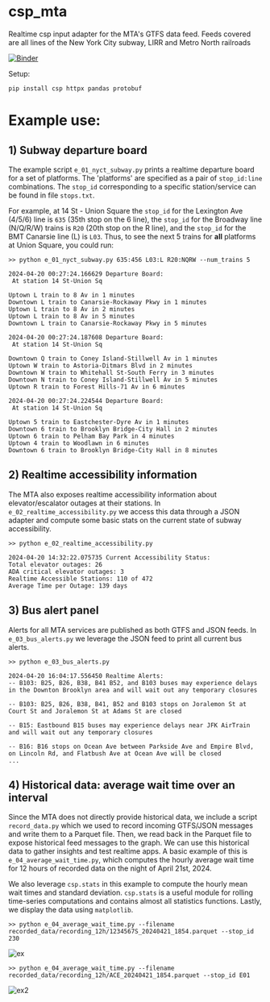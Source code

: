 # csp_mta
Realtime csp input adapter for the MTA's GTFS data feed. Feeds covered are all lines of the New York City subway, LIRR and Metro North railroads

[![Binder](https://mybinder.org/badge_logo.svg)](https://mybinder.org/v2/gh/AdamGlustein/csp_mta/main?urlpath=lab)

Setup:

```
pip install csp httpx pandas protobuf
```

# Example use:

## 1) Subway departure board

The example script `e_01_nyct_subway.py` prints a realtime departure board for a set of platforms. The 'platforms' are specified as a pair of `stop_id:line` combinations. The `stop_id` corresponding to a specific station/service can be found in file `stops.txt`.

For example, at 14 St - Union Square the `stop_id` for the Lexington Ave (4/5/6) line is `635` (35th stop on the 6 line), the `stop_id` for the Broadway line (N/Q/R/W) trains is `R20` (20th stop on the R line), and the `stop_id` for the BMT Canarsie line (L) is `L03`. Thus, to see the next 5 trains for **all** platforms at Union Square, you could run:
```
>> python e_01_nyct_subway.py 635:456 L03:L R20:NQRW --num_trains 5

2024-04-20 00:27:24.166629 Departure Board:
 At station 14 St-Union Sq

Uptown L train to 8 Av in 1 minutes
Downtown L train to Canarsie-Rockaway Pkwy in 1 minutes
Uptown L train to 8 Av in 2 minutes
Uptown L train to 8 Av in 5 minutes
Downtown L train to Canarsie-Rockaway Pkwy in 5 minutes

2024-04-20 00:27:24.187608 Departure Board:
 At station 14 St-Union Sq

Downtown Q train to Coney Island-Stillwell Av in 1 minutes
Uptown W train to Astoria-Ditmars Blvd in 2 minutes
Downtown W train to Whitehall St-South Ferry in 3 minutes
Downtown N train to Coney Island-Stillwell Av in 5 minutes
Uptown R train to Forest Hills-71 Av in 6 minutes

2024-04-20 00:27:24.224544 Departure Board:
 At station 14 St-Union Sq

Uptown 5 train to Eastchester-Dyre Av in 1 minutes
Downtown 6 train to Brooklyn Bridge-City Hall in 2 minutes
Uptown 6 train to Pelham Bay Park in 4 minutes
Uptown 4 train to Woodlawn in 6 minutes
Downtown 6 train to Brooklyn Bridge-City Hall in 8 minutes
```

## 2) Realtime accessibility information

The MTA also exposes realtime accessibility information about elevator/escalator outages at their stations. In `e_02_realtime_accessibility.py` we access this data through a JSON adapter and compute some basic stats on the current state of subway accessibility.

```
>> python e_02_realtime_accessibility.py

2024-04-20 14:32:22.075735 Current Accessibility Status:
Total elevator outages: 26
ADA critical elevator outages: 3
Realtime Accessible Stations: 110 of 472
Average Time per Outage: 139 days
```

## 3) Bus alert panel

Alerts for all MTA services are published as both GTFS and JSON feeds. In `e_03_bus_alerts.py` we leverage the JSON feed to print all current bus alerts.

```
>> python e_03_bus_alerts.py

2024-04-20 16:04:17.556450 Realtime Alerts:
-- B103: B25, B26, B38, B41 B52, and B103 buses may experience delays in the Downton Brooklyn area and will wait out any temporary closures

-- B103: B25, B26, B38, B41, B52 and B103 stops on Joralemon St at Court St and Joralemon St at Adams St are closed

-- B15: Eastbound B15 buses may experience delays near JFK AirTrain and will wait out any temporary closures

-- B16: B16 stops on Ocean Ave between Parkside Ave and Empire Blvd, on Lincoln Rd, and Flatbush Ave at Ocean Ave will be closed
...
```
## 4) Historical data: average wait time over an interval

Since the MTA does not directly provide historical data, we include a script `record_data.py` which we used to record incoming GTFS/JSON messages and write them to a Parquet file. Then, we read back in the Parquet file to expose historical feed messages to the graph. We can use this historical data to gather insights and test realtime apps. A basic example of this is `e_04_average_wait_time.py`, which computes the hourly average wait time for 12 hours of recorded data on the night of April 21st, 2024. 

We also leverage `csp.stats` in this example to compute the hourly mean wait times and standard deviation. `csp.stats` is a useful module for rolling time-series computations and contains almost all statistics functions. Lastly, we display the data using `matplotlib`. 

```
>> python e_04_average_wait_time.py --filename recorded_data/recording_12h/1234567S_20240421_1854.parquet --stop_id 230
```

![ex](https://github.com/AdamGlustein/csp_mta/assets/55991383/9c66497c-7d3e-436a-a90f-d3826d4b28e5)

```
>> python e_04_average_wait_time.py --filename recorded_data/recording_12h/ACE_20240421_1854.parquet --stop_id E01
```

![ex2](https://github.com/AdamGlustein/csp_mta/assets/55991383/b962aaed-1762-46dd-9274-3487410b1cd4)

